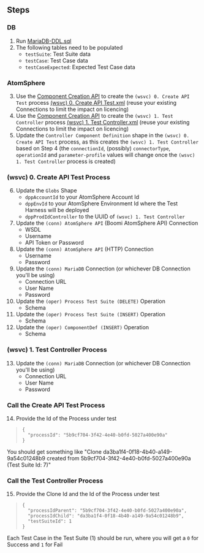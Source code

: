 ## Steps
### DB
1. Run [MariaDB-DDL.sql](https://github.com/p-hatz/Boomi-Test-Harness/blob/main/MariaDB-DDL.sql)
2. The following tables need to be populated
    - `testSuite`: Test Suite data
    - `testCase`: Test Case data
    - `testCaseExpected`: Expected Test Case data
### AtomSphere
3. Use the [Component Creation API](https://developer.boomi.com/api/platformapi#tag/Component) to create the `(wsvc) 0. Create API Test` process [(wsvc) 0. Create API Test.xml](https://github.com/p-hatz/Boomi-Test-Harness/blob/main/(wsvc)%200.%20Create%20API%20Test.xml) (reuse your existing Connections to limit the impact on licencing)
4. Use the [Component Creation API](https://developer.boomi.com/api/platformapi#tag/Component) to create the `(wsvc) 1. Test Controller` process [(wsvc) 1. Test Controller.xml](https://github.com/p-hatz/Boomi-Test-Harness/blob/main/(wsvc)%201.%20Test%20Controller.xml) (reuse your existing Connections to limit the impact on licencing)
5. Update the `Controller Component Definition` shape in the `(wsvc) 0. Create API Test` process, as this creates the `(wsvc) 1. Test Controller` based on Step 4 (the `connectionId`, (possibly) `connectorType`, `operationId` and `parameter-profile` values will change once the `(wsvc) 1. Test Controller` process is created)
### (wsvc) 0. Create API Test Process
6. Update the `Globs` Shape
    - `dppAccountId` to your AtomSphere Account Id
    - `dppEnvId` to your AtomSphere Environment Id where the Test Harness will be deployed
    - `dppProdIdController` to the UUID of `(wsvc) 1. Test Controller`
7. Update the `(conn) AtomSphere API` (Boomi AtomSphere API) Connection
    - WSDL
    - Username
    - API Token or Password
8. Update the `(conn) AtomSphere API` (HTTP) Connection
    - Username
    - Password
9. Update the `(conn) MariaDB` Connection (or whichever DB Connection you'll be using)
    - Connection URL
    - User Name
    - Password
10. Update the `(oper) Process Test Suite (DELETE)` Operation
    - Schema
11. Update the `(oper) Process Test Suite (INSERT)` Operation
    - Schema
12. Update the `(oper) ComponentDef (INSERT)` Operation
    - Schema
### (wsvc) 1. Test Controller Process
13. Update the `(conn) MariaDB` Connection (or whichever DB Connection you'll be using)
    - Connection URL
    - User Name
    - Password
### Call the Create API Test Process
14. Provide the Id of the Process under test
>     {
>       "processId": "5b9cf704-3f42-4e40-b0fd-5027a400e90a"
>     }
You should get something like
    "Clone da3ba1f4-0f18-4b40-a149-9a54c01248b9 created from 5b9cf704-3f42-4e40-b0fd-5027a400e90a (Test Suite Id: 7)"
### Call the Test Controller Process
15. Provide the Clone Id and the Id of the Process under test
>     {
>       "processIdParent": "5b9cf704-3f42-4e40-b0fd-5027a400e90a",
>       "processIdChild": "da3ba1f4-0f18-4b40-a149-9a54c01248b9",
>       "testSuiteId": 1
>     }
> 

Each Test Case in the Test Suite (1) should be run, where you will get a `0` for Success and `1` for Fail

